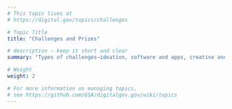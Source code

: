 ```yaml
---
# This topic lives at
# https://digital.gov/topics/challenges

# Topic Title
title: "Challenges and Prizes"

# description — keep it short and clear
summary: "Types of challenges–ideation, software and apps, creative and tech–and the platforms and tools for success."

# Weight
weight: 2

# For more information on managing topics,
# see https://github.com/GSA/digitalgov.gov/wiki/topics
---
```

